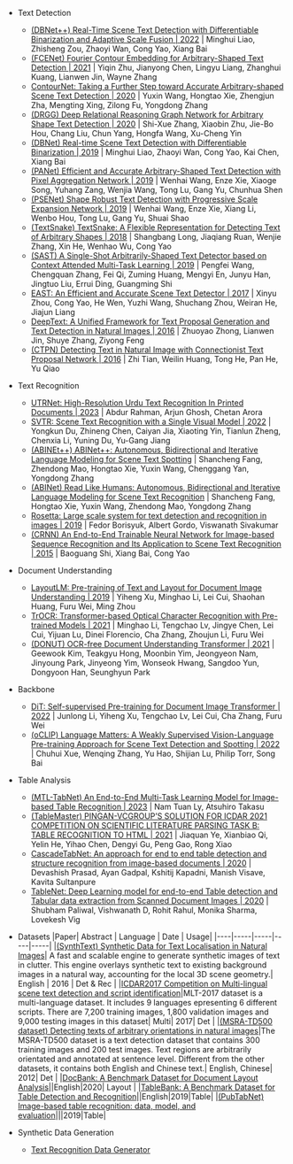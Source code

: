 - Text Detection
    + [(DBNet++) Real-Time Scene Text Detection with Differentiable Binarization and Adaptive Scale Fusion | 2022](https://arxiv.org/abs/2202.10304) | Minghui Liao, Zhisheng Zou, Zhaoyi Wan, Cong Yao, Xiang Bai
    + [(FCENet) Fourier Contour Embedding for Arbitrary-Shaped Text Detection | 2021](https://arxiv.org/abs/2104.10442) | Yiqin Zhu, Jianyong Chen, Lingyu Liang, Zhanghui Kuang, Lianwen Jin, Wayne Zhang
    + [ContourNet: Taking a Further Step toward Accurate Arbitrary-shaped Scene Text Detection | 2020](https://arxiv.org/pdf/2004.04940.pdf) | Yuxin Wang, Hongtao Xie, Zhengjun Zha, Mengting Xing, Zilong Fu, Yongdong Zhang
    + [(DRGG) Deep Relational Reasoning Graph Network for Arbitrary Shape Text Detection | 2020](https://arxiv.org/abs/2003.07493) | Shi-Xue Zhang, Xiaobin Zhu, Jie-Bo Hou, Chang Liu, Chun Yang, Hongfa Wang, Xu-Cheng Yin
    + [(DBNet) Real-time Scene Text Detection with Differentiable Binarization | 2019](https://arxiv.org/abs/1911.08947) | Minghui Liao, Zhaoyi Wan, Cong Yao, Kai Chen, Xiang Bai
    + [(PANet) Efficient and Accurate Arbitrary-Shaped Text Detection with Pixel Aggregation Network | 2019](https://arxiv.org/abs/1908.05900) | Wenhai Wang, Enze Xie, Xiaoge Song, Yuhang Zang, Wenjia Wang, Tong Lu, Gang Yu, Chunhua Shen
    + [(PSENet) Shape Robust Text Detection with Progressive Scale Expansion Network | 2019](https://arxiv.org/abs/1903.12473) | Wenhai Wang, Enze Xie, Xiang Li, Wenbo Hou, Tong Lu, Gang Yu, Shuai Shao
    + [(TextSnake) TextSnake: A Flexible Representation for Detecting Text of Arbitrary Shapes | 2018](https://arxiv.org/abs/1807.01544) | Shangbang Long, Jiaqiang Ruan, Wenjie Zhang, Xin He, Wenhao Wu, Cong Yao
    + [(SAST) A Single-Shot Arbitrarily-Shaped Text Detector based on Context Attended Multi-Task Learning | 2019](https://arxiv.org/abs/1908.05498) | Pengfei Wang, Chengquan Zhang, Fei Qi, Zuming Huang, Mengyi En, Junyu Han, Jingtuo Liu, Errui Ding, Guangming Shi
    + [EAST: An Efficient and Accurate Scene Text Detector | 2017](https://arxiv.org/abs/1704.03155) | Xinyu Zhou, Cong Yao, He Wen, Yuzhi Wang, Shuchang Zhou, Weiran He, Jiajun Liang
    + [DeepText: A Unified Framework for Text Proposal Generation and Text Detection in Natural Images | 2016](https://arxiv.org/abs/1605.07314) | Zhuoyao Zhong, Lianwen Jin, Shuye Zhang, Ziyong Feng
    + [(CTPN) Detecting Text in Natural Image with Connectionist Text Proposal Network | 2016](https://arxiv.org/abs/1609.03605) | Zhi Tian, Weilin Huang, Tong He, Pan He, Yu Qiao

- Text Recognition
    + [UTRNet: High-Resolution Urdu Text Recognition In Printed Documents | 2023](https://arxiv.org/abs/2306.15782) | Abdur Rahman, Arjun Ghosh, Chetan Arora
    + [SVTR: Scene Text Recognition with a Single Visual Model | 2022](https://arxiv.org/abs/2205.00159) | Yongkun Du, Zhineng Chen, Caiyan Jia, Xiaoting Yin, Tianlun Zheng, Chenxia Li, Yuning Du, Yu-Gang Jiang
    + [(ABINEt++) ABINet++: Autonomous, Bidirectional and Iterative Language Modeling for Scene Text Spotting](https://arxiv.org/abs/2211.10578) | Shancheng Fang, Zhendong Mao, Hongtao Xie, Yuxin Wang, Chenggang Yan, Yongdong Zhang
    + [(ABINet) Read Like Humans: Autonomous, Bidirectional and Iterative Language Modeling for Scene Text Recognition](https://arxiv.org/abs/2103.06495) | Shancheng Fang, Hongtao Xie, Yuxin Wang, Zhendong Mao, Yongdong Zhang
    + [Rosetta: Large scale system for text detection and recognition in images | 2019](https://arxiv.org/abs/1910.05085) | Fedor Borisyuk, Albert Gordo, Viswanath Sivakumar
    + [(CRNN) An End-to-End Trainable Neural Network for Image-based Sequence Recognition and Its Application to Scene Text Recognition | 2015](https://arxiv.org/abs/1507.05717) | Baoguang Shi, Xiang Bai, Cong Yao

- Document Understanding
    + [LayoutLM: Pre-training of Text and Layout for Document Image Understanding | 2019](https://arxiv.org/abs/1912.13318) | Yiheng Xu, Minghao Li, Lei Cui, Shaohan Huang, Furu Wei, Ming Zhou
    + [TrOCR: Transformer-based Optical Character Recognition with Pre-trained Models | 2021](https://arxiv.org/abs/2109.10282) | Minghao Li, Tengchao Lv, Jingye Chen, Lei Cui, Yijuan Lu, Dinei Florencio, Cha Zhang, Zhoujun Li, Furu Wei
    + [(DONUT) OCR-free Document Understanding Transformer | 2021](https://arxiv.org/abs/2111.15664) | Geewook Kim, Teakgyu Hong, Moonbin Yim, Jeongyeon Nam, Jinyoung Park, Jinyeong Yim, Wonseok Hwang, Sangdoo Yun, Dongyoon Han, Seunghyun Park

- Backbone
    + [DiT: Self-supervised Pre-training for Document Image Transformer | 2022](https://arxiv.org/abs/2203.02378) | Junlong Li, Yiheng Xu, Tengchao Lv, Lei Cui, Cha Zhang, Furu Wei
    + [(oCLIP) Language Matters: A Weakly Supervised Vision-Language Pre-training Approach for Scene Text Detection and Spotting | 2022](https://arxiv.org/abs/2203.03911) | Chuhui Xue, Wenqing Zhang, Yu Hao, Shijian Lu, Philip Torr, Song Bai

- Table Analysis
    + [(MTL-TabNet) An End-to-End Multi-Task Learning Model for Image-based Table Recognition | 2023](https://arxiv.org/abs/2303.08648) | Nam Tuan Ly, Atsuhiro Takasu
    + [(TableMaster) PINGAN-VCGROUP’S SOLUTION FOR ICDAR 2021 COMPETITION ON SCIENTIFIC LITERATURE PARSING TASK B: TABLE RECOGNITION TO HTML | 2021](https://arxiv.org/abs/2105.01848) | Jiaquan Ye, Xianbiao Qi, Yelin He, Yihao Chen, Dengyi Gu, Peng Gao, Rong Xiao
    + [CascadeTabNet: An approach for end to end table detection and structure recognition from image-based documents | 2020](https://arxiv.org/abs/2004.12629) | Devashish Prasad, Ayan Gadpal, Kshitij Kapadni, Manish Visave, Kavita Sultanpure
    + [TableNet: Deep Learning model for end-to-end Table detection and Tabular data extraction from Scanned Document Images | 2020](https://arxiv.org/abs/2001.01469) | Shubham Paliwal, Vishwanath D, Rohit Rahul, Monika Sharma, Lovekesh Vig

+ Datasets
    |Paper| Abstract | Language | Date | Usage|
    |----|-----|-----|-----|-----|
    |[(SynthText) Synthetic Data for Text Localisation in Natural Images](https://arxiv.org/abs/1604.06646)| A fast and scalable engine to generate synthetic images of text in clutter. This engine overlays synthetic text to existing background images in a natural way, accounting for the local 3D scene geometry.| English | 2016 | Det & Rec |
    |[ICDAR2017 Competition on Multi-lingual scene text detection and script identification](https://rrc.cvc.uab.es/?ch=8)|MLT-2017 dataset is a multi-language dataset. It includes 9 languages epresenting 6 different scripts. There are 7,200 training images, 1,800 validation images and 9,000 testing images in this dataset| Multi| 2017| Det |
    |[(MSRA-TD500 dataset) Detecting texts of arbitrary orientations in natural images](https://ieeexplore.ieee.org/document/6247787)|The MSRA-TD500 dataset is a text detection dataset that contains 300 training images and 200 test images. Text regions are arbitrarily orientated and annotated at sentence level. Different from the other datasets, it contains both English and Chinese text.| English, Chinese| 2012| Det |
    |[DocBank: A Benchmark Dataset for Document Layout Analysis](https://arxiv.org/abs/2006.01038)||English|2020| Layout |
    |[TableBank: A Benchmark Dataset for Table Detection and Recognition](https://arxiv.org/abs/1903.01949)||English|2019|Table|
    |[(PubTabNet) Image-based table recognition: data, model, and evaluation](https://arxiv.org/abs/1911.10683)|||2019|Table|

+ Synthetic Data Generation
    + [Text Recognition Data Generator](https://github.com/Belval/TextRecognitionDataGenerator)
